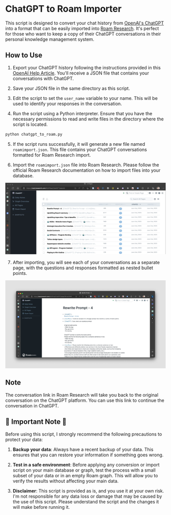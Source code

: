 # ChatGPT to Roam Importer

This script is designed to convert your chat history from [OpenAI's ChatGPT](https://openai.com/research/chatgpt) into a format that can be easily imported into [Roam Research](https://roamresearch.com/). It's perfect for those who want to keep a copy of their ChatGPT conversations in their personal knowledge management system.

## How to Use

1. Export your ChatGPT history following the instructions provided in this [OpenAI Help Article](https://help.openai.com/en/articles/7260999-how-do-i-export-my-chatgpt-history-and-data). You'll receive a JSON file that contains your conversations with ChatGPT.

2. Save your JSON file in the same directory as this script.

3. Edit the script to set the `user_name` variable to your name. This will be used to identify your responses in the conversation.

4. Run the script using a Python interpreter. Ensure that you have the necessary permissions to read and write files in the directory where the script is located.

```python
python chatgpt_to_roam.py
```

5. If the script runs successfully, it will generate a new file named `roamimport.json`. This file contains your ChatGPT conversations formatted for Roam Research import.

6. Import the `roamimport.json` file into Roam Research. Please follow the official Roam Research documentation on how to import files into your database.

![All Pages](./afterimport.jpeg)

7. After importing, you will see each of your conversations as a separate page, with the questions and responses formatted as nested bullet points.

![Single Page](./singlepage.jpeg)

## Note

The conversation link in Roam Research will take you back to the original conversation on the ChatGPT platform. You can use this link to continue the conversation in ChatGPT.

## 🚨 Important Note 🚨

Before using this script, I strongly recommend the following precautions to protect your data:

1. **Backup your data**: Always have a recent backup of your data. This ensures that you can restore your information if something goes wrong.

2. **Test in a safe environment**: Before applying any conversion or import script on your main database or graph, test the process with a small subset of your data or in an empty Roam graph. This will allow you to verify the results without affecting your main data.

3. **Disclaimer**: This script is provided as is, and you use it at your own risk. I'm not responsible for any data loss or damage that may be caused by the use of this script. Please understand the script and the changes it will make before running it.

